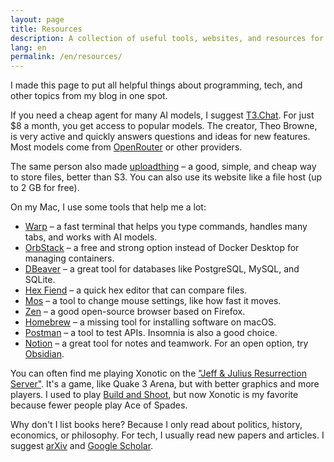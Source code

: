 ```yaml
---
layout: page
title: Resources
description: A collection of useful tools, websites, and resources for programming and technology.
lang: en
permalink: /en/resources/
---
```


I made this page to put all helpful things about programming, tech, and other topics from my blog in one spot.

If you need a cheap agent for many AI models, I suggest [T3.Chat](https://t3.chat). For just $8 a month, you get access to popular models. The creator, Theo Browne, is very active and quickly answers questions and ideas for new features. Most models come from [OpenRouter](https://openrouter.ai/) or other providers.

The same person also made [uploadthing](https://uploadthing.com/) – a good, simple, and cheap way to store files, better than S3. You can also use its website like a file host (up to 2 GB for free).

On my Mac, I use some tools that help me a lot:
- [Warp](https://warp.dev/) – a fast terminal that helps you type commands, handles many tabs, and works with AI models.
- [OrbStack](https://orbstack.dev/) – a free and strong option instead of Docker Desktop for managing containers.
- [DBeaver](https://dbeaver.io/) – a great tool for databases like PostgreSQL, MySQL, and SQLite.
- [Hex Fiend](https://hexfiend.com/) – a quick hex editor that can compare files.
- [Mos](https://mos.caldis.me/) – a tool to change mouse settings, like how fast it moves.
- [Zen](https://zen-browser.app/) – a good open-source browser based on Firefox.
- [Homebrew](https://brew.sh/) – a missing tool for installing software on macOS.
- [Postman](https://www.postman.com/) – a tool to test APIs. Insomnia is also a good choice.
- [Notion](https://www.notion.so/) – a great tool for notes and teamwork. For an open option, try [Obsidian](https://obsidian.md/).

You can often find me playing Xonotic on the ["Jeff & Julius Resurrection Server"](http://145.239.66.73/resurrection.html). It's a game, like Quake 3 Arena, but with better graphics and more players. I used to play [Build and Shoot](https://www.buildandshoot.com/), but now Xonotic is my favorite because fewer people play Ace of Spades.

Why don't I list books here? Because I only read about politics, history, economics, or philosophy. For tech, I usually read new papers and articles. I suggest [arXiv](https://arxiv.org/) and [Google Scholar](https://scholar.google.com/).